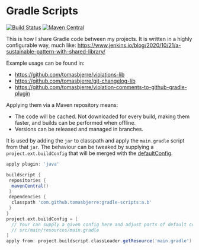 # Gradle Scripts

[![Build Status](https://travis-ci.org/tomasbjerre/gradle-scripts.svg?branch=master)](https://travis-ci.org/tomasbjerre/gradle-scripts)
[![Maven Central](https://maven-badges.herokuapp.com/maven-central/se.bjurr.gradle/gradle-scripts/badge.svg)](https://maven-badges.herokuapp.com/maven-central/se.bjurr.violations/gradle-scripts)

This is how I share Gradle code between my projects. It is written in a highly configurable way, much like:
https://www.jenkins.io/blog/2020/10/21/a-sustainable-pattern-with-shared-library/

Example usage can be found in:

 * https://github.com/tomasbjerre/violations-lib
 * https://github.com/tomasbjerre/git-changelog-lib
 * https://github.com/tomasbjerre/violation-comments-to-github-gradle-plugin

Applying them via a Maven repository means:

 * The code will be cached. Not downloaded for every build, making them faster, and builds can be performed when offline.
 * Versions can be released and managed in branches.

It is used by adding the `jar` to classpath and apply the `main.gradle` script from that `jar`. The behaviour can be tweaked by supplying a `project.ext.buildConfig` that will be merged with the [defaultConfig](src/main/resources/main.gradle).

```groovy
apply plugin: 'java'

buildscript {
 repositories {
  mavenCentral()
 }
 dependencies {
  classpath 'com.github.tomasbjerre:gradle-scripts:a.b'
 }
}
project.ext.buildConfig = [
  // Your can supply a given config here and adjust parts of default config in:
  // src/main/resources/main.gradle
]
apply from: project.buildscript.classLoader.getResource('main.gradle').toURI()
```
